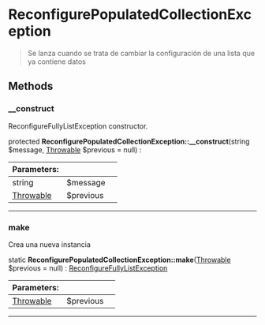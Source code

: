 
                                                                                                                                            
    
# ReconfigurePopulatedCollectionException


> Se lanza cuando se trata de cambiar la configuración de una lista
que ya contiene datos
>
> 








## Methods

### __construct
ReconfigureFullyListException constructor.


protected **ReconfigurePopulatedCollectionException::__construct**(string $message, [Throwable](../../../Throwable.md) $previous = null) : 


|Parameters: | | |
| --- | --- | --- |
|string |$message |  |
|[Throwable](../../../Throwable.md) |$previous |  |

---


### make
Crea una nueva instancia


static **ReconfigurePopulatedCollectionException::make**([Throwable](../../../Throwable.md) $previous = null) : [ReconfigureFullyListException](../../../ReconfigureFullyListException.md)


|Parameters: | | |
| --- | --- | --- |
|[Throwable](../../../Throwable.md) |$previous |  |

---


                                                                                                                                                                                                                                                                                                                                                                                                            
    
                                                                                                                                                                                                                                                                             
                
